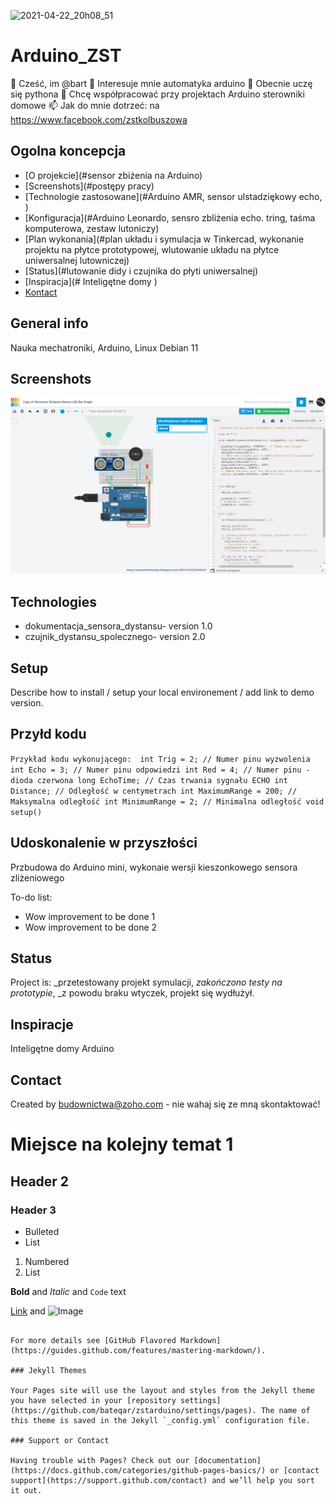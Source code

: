 ![2021-04-22_20h08_51](https://user-images.githubusercontent.com/63419495/118041928-b6896280-b373-11eb-928c-f93aae195bda.png)
# Arduino_ZST
 👋 Cześć, im @bart
 👀 Interesuje mnie automatyka arduino
 🌱 Obecnie uczę się pythona
 💞️ Chcę współpracować przy projektach Arduino sterowniki domowe
 📫 Jak do mnie dotrzeć: na https://www.facebook.com/zstkolbuszowa

## Ogolna koncepcja
* [O projekcie](#sensor zbiżenia na Arduino)
* [Screenshots](#postępy pracy) 
* [Technologie zastosowane](#Arduino AMR, sensor ulstadziękowy echo, )
* [Konfiguracja](#Arduino Leonardo, sensro zbliżenia echo. tring, taśma komputerowa, zestaw lutoniczy)
* [Plan wykonania](#plan układu i symulacja w Tinkercad, wykonanie projektu na płytce prototypowej, wlutowanie układu na płytce uniwersalnej lutowniczej)
* [Status](#lutowanie didy i czujnika do płyti uniwersalnej)
* [Inspiracja](# Inteligętne domy )
* [Kontact](#budownictwa@zoho.com )

## General info
Nauka mechatroniki, Arduino, Linux Debian 11

## Screenshots
![Thincrecad](./2021-04-22_20h08_51.png)

## Technologies
* dokumentacja_sensora_dystansu- version 1.0
* czujnik_dystansu_spolecznego- version 2.0

## Setup
Describe how to install / setup your local environement / add link to demo version.

## Przyłd kodu
`Przykład kodu wykonującego: 
int Trig = 2; // Numer pinu wyzwolenia int Echo = 3; // Numer pinu odpowiedzi int Red = 4; // Numer pinu - dioda czerwona long EchoTime; // Czas trwania sygnału ECHO int Distance; // Odległość w centymetrach int MaximumRange = 200; // Maksymalna odległość int MinimumRange = 2; // Minimalna odległość void setup()`

## Udoskonalenie w przyszłości
Przbudowa do Arduino mini, wykonaie wersji kieszonkowego sensora zliżeniowego


To-do list:
* Wow improvement to be done 1
* Wow improvement to be done 2

## Status
Project is: _przetestowany projekt symulacji, _zakończono testy na prototypie_, _z powodu braku wtyczek, projekt się wydłużył.

## Inspiracje
Inteligętne domy Arduino

## Contact
Created by [budownictwa@zoho.com](http://mechatronikaedu.blogspot.com/) - nie wahaj się ze mną skontaktować!

# Miejsce na kolejny temat 1
## Header 2
### Header 3

- Bulleted
- List

1. Numbered
2. List

**Bold** and _Italic_ and `Code` text

[Link](url) and ![Image](src)
```

For more details see [GitHub Flavored Markdown](https://guides.github.com/features/mastering-markdown/).

### Jekyll Themes

Your Pages site will use the layout and styles from the Jekyll theme you have selected in your [repository settings](https://github.com/bateqar/zstarduino/settings/pages). The name of this theme is saved in the Jekyll `_config.yml` configuration file.

### Support or Contact

Having trouble with Pages? Check out our [documentation](https://docs.github.com/categories/github-pages-basics/) or [contact support](https://support.github.com/contact) and we’ll help you sort it out.
